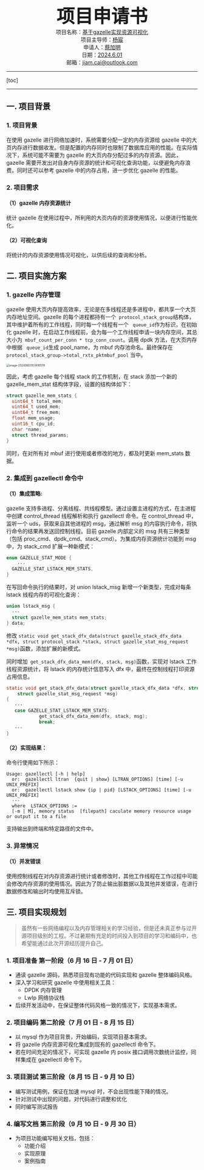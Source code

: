 <div align='center' ><font size='50'><b>项目申请书</b></font></div>








<div>
  <center>项目名称：<u>基于gazelle实现资源可视化</u></center>
  <center>项目主导师：<u>杨宸</u></center>
  <center>申请人：<u>蔡加明</u></center>
  <center>日期：<u>2024.6.01</u></center>
  <center>邮箱：<u>jiam.cai@outlook.com</u></center>
</div>







---



[toc]

---



## 一. 项目背景

### 1. 项目背景

在使用 gazelle 进行网络加速时，系统需要分配一定的内存资源给 gazelle 中的大页内存进行数据收发。但是配置的内存同时也限制了数据库应用的性能。在实际情况下，系统可能不需要为 gazelle 的大页内存分配过多的内存资源。因此，gazelle 需要开发出对自身内存资源的统计和可视化查询功能，以便避免内存浪费。同时还可以参考 gazelle 中的内存占用，进一步优化 gazelle 的性能。

### 2. 项目需求

#### （1）gazelle 内存资源统计

统计 gazelle 在使用过程中，所利用的大页内存的资源使用情况，以便进行性能优化。

#### （2）可视化查询

将统计的内存资源使用情况可视化，以供后续的查询和分析。

## 二. 项目实施方案

### 1. gazelle 内存管理

gazelle 使用大页内存提高效率，无论是在多线程还是多进程中，都共享一个大页内存地址空间。gazelle 的每个进程都持有一个` protocol_stack_group`结构体，其中维护着所有的工作线程，同时每一个线程有一个 ` queue_id`作为标识，在初始化 gazelle 时，在启动工作线程前，会为每一个工作线程申请一块内存空间，其总大小为` mbuf_count_per_conn * tcp_conn_count`。调用 dpdk 方法，在大页内存中根据 ` queue_id`生成 pool_name，为 mbuf 内存池命名。最终保存在 ` protocol_stack_group->total_rxtx_pktmbuf_pool` 当中。

<img src="/Users/charming/Library/Application Support/typora-user-images/image-20240603103416578.png" alt="image-20240603103416578" style="zoom:50%;" />

因此，考虑 gazelle 每个线程 stack 的工作机制，在 stack 添加一个新的 gazelle_mem_stat 结构体字段，设置的结构体如下：

```c
struct gazelle_mem_stats {
  uint64_t total_mem;
  uint64_t used_mem;
  uint64_t free_mem;
  float mem_usage;
  uint16_t cpu_id;  
  char *name;
  struct thread_params;
}
```

同时，在对所有对 mbuf 进行使用或者修改的地方，都及时更新 mem_stats 数据。

### 2. 集成到 gazellectl 命令中

#### （1）集成策略:

gazelle 支持多进程、分离线程、共线程模型。通过设置主进程的方式，在主进程中创建 control_thread 线程解析和执行 gazellectl 命令。在 control_thread 中，监听一个 uds，获取来自其他进程的 msg，通过解析 msg 的内容执行命令，将执行命令的结果再发送回控制线程。目前 gazelle 内部定义的 msg 共有三种类型（包括 proc_cmd、dpdk_cmd、stack_cmd）。为集成内存资源统计功能到 msg 中，为 stack_cmd 扩展一种新模式：

```c
enum GAZELLE_STAT_MODE {
	···
  GAZELLE_STAT_LSTACK_MEM_STATS,
}
```

在写回命令执行的结果时，对 union lstack_msg 新增一个新类型，完成对每条 lstack 线程内存的可视化查询：

```c
union lstack_msg {
  ···
  struct gazelle_mem_stats mem_stats;
} data;
```

修改 ` static void get_stack_dfx_data(struct gazelle_stack_dfx_data *dfx, struct protocol_stack *stack, struct gazelle_stat_msg_request *msg) `函数，添加扩展的新模式。

同时增加` get_stack_dfx_data_mem(dfx, stack, msg)`函数，实现对 lstack 工作线程资源统计，将 lstack 的内存统计信息写入 dfx 中，最终在控制线程打印资源占用信息。

```c
static void get_stack_dfx_data(struct gazelle_stack_dfx_data *dfx, struct protocol_stack *stack,
    struct gazelle_stat_msg_request *msg)
{
   ···
   case GAZELLE_STAT_LSTACK_MEM_STATS:
            get_stack_dfx_data_mem(dfx, stack, msg);
            break;
   ···
}
```

#### （2）实现结果：

命令行使用如下所示：

```shell
Usage: gazellectl [-h | help]
  or:  gazellectl ltran  {quit | show} [LTRAN_OPTIONS] [time] [-u UNIX_PREFIX]
  or:  gazellectl lstack show {ip | pid} [LSTACK_OPTIONS] [time] [-u UNIX_PREFIX]
  ···
  where  LSTACK_OPTIONS :=
  [-m | M], memory status  [filepath] caculate memory resource usage or output it to a file  
```

支持输出到终端和特定路径的文件中。

### 3. 异常情况

#### （1）并发错误

使用控制线程在对内存资源进行统计或者修改时，其他工作线程在工作过程中可能会修改内存资源的使用情况。因此为了防止输出脏数据以及其他并发错误，在进行数据修改和输出时均使用互斥锁。

## 三. 项目实现规划

> 虽然有一些网络编程以及内存管理相关的学习经验，但是还未真正参与过开源项目级别的工程。不过暑期有充足的时间投入到项目的学习和编码中，也希望能通过此次开源经历提升自己。

### 1. 项目准备 第一阶段（6 月 16 日 - 7 月 01 日）

- 通读 gazelle 源码，熟悉项目现有功能的代码实现和 gazelle 整体编码⻛格。
- 深入学习和研究 gazelle 中使用相关工具：
    - DPDK 内存管理
    - LwIp 网络协议栈
- 后续开发活动中，在保证整体代码风格一致的情况下，实现基本需求。

### 2. 项目编码 第二阶段（7 月 01 日 - 8 月 15 日）

- 以 mysql 作为项目背景，开始编码，实现项目基本需求。
- 将 gazelle 内存资源可视化集成到现有的 gazellectl 命令下。
- 若在时间充足的情况下，可实现 gazelle 内 posix 接口调用次数统计监控，同样集成在 gazellectl 命令下。

### 3. 项目测试 第三阶段（8 月 15 日 - 9 月 10 日）

- 编写测试用例，保证在加速 mysql 时，不会出现性能下降的情况。
- 针对测试中出现的问题，对代码进行调整和优化
- 同时编写测试报告

### 4. 编写文档 第三阶段（9 月 10 日 - 9 月 30 日）

- 为项目功能编写相关文档，包括：
    - 功能介绍
    - 实现原理
    - 案例指南

